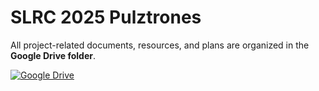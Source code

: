 # SLRC 2025 Pulztrones

All project-related documents, resources, and plans are organized in the **Google Drive folder**.

[![Google Drive](https://img.shields.io/badge/Google%20Drive-Project%20Management-blue?style=for-the-badge&logo=googledrive&logoColor=white)](https://drive.google.com/drive/folders/1cOV7it_HSn0CdsOwUSD5XmdHk_gKeofi?usp=sharing)

